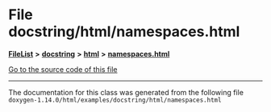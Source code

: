 

# File docstring/html/namespaces.html



[**FileList**](files.md) **>** [**docstring**](dir_f54b3f89d2a276b23290ebd19e4625d6.md) **>** [**html**](dir_9a46af881e597caebb0f0e50a21edf6b.md) **>** [**namespaces.html**](docstring_2html_2namespaces_8html.md)

[Go to the source code of this file](docstring_2html_2namespaces_8html_source.md)





































































------------------------------
The documentation for this class was generated from the following file `doxygen-1.14.0/html/examples/docstring/html/namespaces.html`

